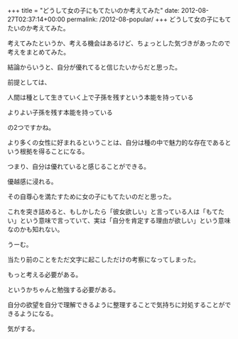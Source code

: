 +++
title = "どうして女の子にもてたいのか考えてみた"
date: 2012-08-27T02:37:14+00:00
permalink: /2012-08-popular/
+++
どうして女の子にもてたいのか考えてみた。
  
考えてみたというか、考える機会はあるけど、ちょっとした気づきがあったので考えをまとめてみた。 

結論からいうと、自分が優れてると信じたいからだと思った。 

前提としては、
  
人間は種として生きていく上で子孫を残すという本能を持っている
  
よりよい子孫を残す本能を持っている
  
の2つですかね。 

より多くの女性に好まれるということは、自分は種の中で魅力的な存在であるという根拠を得ることになる。
  
つまり、自分は優れていると感じることができる。
  
優越感に浸れる。
  
その自尊心を満たすために女の子にもてたいのだと思った。
  
これを突き詰めると、もしかしたら「彼女欲しい」と言っている人は「もてたい」という意味で言っていて、実は「自分を肯定する理由が欲しい」という意味なのかも知れない。 

うーむ。
  
当たり前のことをただ文字に起こしただけの考察になってしまった。
  
もっと考える必要がある。
  
というかちゃんと勉強する必要がある。 

自分の欲望を自分で理解できるように整理することで気持ちに対処することができるようになる。
  
気がする。